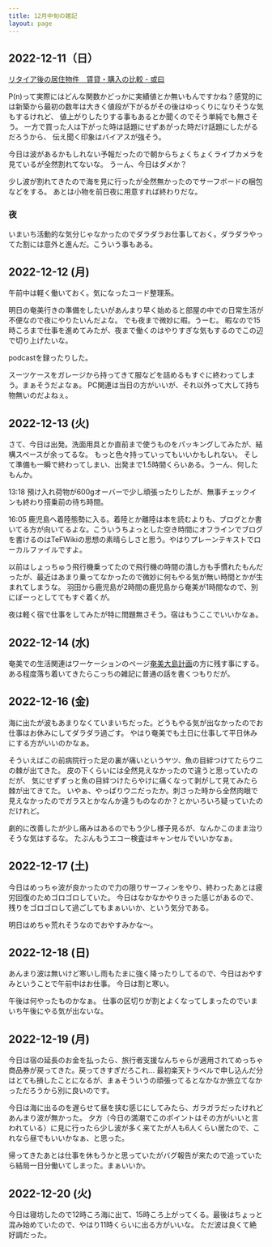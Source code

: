 ```yaml
---
title: 12月中旬の雑記
layout: page
---
```


## 2022-12-11（日）

[リタイア後の居住物件　賃貸・購入の比較 - 或曰](https://blog2.issei.org/2022/12/10/wohnung-miete-vs-kaufen/)

P(n)って実際にはどんな関数かどっかに実績値とか無いもんですかね？感覚的には新築から最初の数年は大きく値段が下がるがその後はゆっくりになりそうな気もするけれど、
値上がりしたりする事もあるとか聞くのでそう単純でも無さそう。
一方で買った人は下がった時は話題にせずあがった時だけ話題にしたがるだろうから、
伝え聞く印象はバイアスが強そう。

今日は波があるかもしれない予報だったので朝からちょくちょくライブカメラを見ているが全然割れてないな。
うーん、今日はダメか？

少し波が割れてきたので海を見に行ったが全然無かったのでサーフボードの梱包などをする。
あとは小物を前日夜に用意すれば終わりだな。

### 夜

いまいち活動的な気分じゃなかったのでダラダラお仕事しておく。ダラダラやってた割には意外と進んだ。こういう事もある。

## 2022-12-12 (月)

午前中は軽く働いておく。気になったコード整理系。

明日の奄美行きの準備をしたいがあんまり早く始めると部屋の中での日常生活が不便なので夜にやりたいんだよな。
でも夜まで微妙に暇。うーむ。
暇なので15時ころまで仕事を進めてみたが、夜まで働くのはやりすぎな気もするのでこの辺で切り上げたいな。

podcastを録ったりした。

スーツケースをガレージから持ってきて服などを詰めるもすぐに終わってしまう。まぁそうだよなぁ。
PC関連は当日の方がいいが、それ以外って大して持ち物無いのだよねぇ。

## 2022-12-13 (火)

さて、今日は出発。洗面用具とか直前まで使うものをパッキングしてみたが、結構スペースが余ってるな。
もっと色々持っていってもいいかもしれない。
そして準備も一瞬で終わってしまい、出発まで1.5時間くらいある。うーん、何したもんか。

13:18 預け入れ荷物が600gオーバーで少し頑張ったりしたが、無事チェックインも終わり搭乗前の待ち時間。

16:05 鹿児島へ着陸態勢に入る。着陸とか離陸は本を読むよりも、ブログとか書いてる方が向いてるよな。こういうちよっとした空き時間にオフラインでブログを書けるのはTeFWikiの思想の素晴らしさと思う。やはりプレーンテキストでローカルファイルですよ。

以前はしょっちゅう飛行機乗ってたので飛行機の時間の潰し方も手慣れたもんだったが、最近はあまり乗ってなかったので微妙に何もやる気が無い時間とかが生まれてしまうな。
羽田から鹿児島が2時間の鹿児島から奄美が1時間なので、別にぼーっとしててもすぐ着くが。

夜は軽く宿で仕事をしてみたが特に問題無さそう。宿はもうここでいいかなぁ。

## 2022-12-14 (水)

奄美での生活関連はワーケーションのページ[奄美大島計画](https://karino2.github.io/RandomThoughts/奄美大島計画)の方に残す事にする。
ある程度落ち着いてきたらこっちの雑記に普通の話を書くつもりだが。

## 2022-12-16 (金)

海に出たが波もあまりなくていまいちだった。どうもやる気が出なかったのでお仕事はお休みにしてダラダラ過ごす。
やはり奄美でも土日に仕事して平日休みにする方がいいのかなぁ。

そういえばこの前病院行った足の裏が痛いというヤツ、魚の目絆つけてたらウニの棘が出てきた。
皮の下くらいには全然見えなかったので違うと思っていたのだが、
気にせずずっと魚の目絆つけたらやけに痛くなって剥がして見てみたら棘が出てきてた。
いやぁ、やっぱりウニだったか。刺さった時から全然肉眼で見えなかったのでガラスとかなんか違うものなのか？とかいろいろ疑っていたのだけれど。

劇的に改善したが少し痛みはあるのでもう少し様子見るが、なんかこのまま治りそうな気はするな。
たぶんもうエコー検査はキャンセルでいいかなぁ。

## 2022-12-17 (土)

今日はめっちゃ波が良かったので力の限りサーフィンをやり、終わったあとは疲労回復のためゴロゴロしていた。
今日はなかなかやりきった感じがあるので、残りをゴロゴロして過ごしてもまぁいいか、という気分である。

明日はめちゃ荒れそうなのでおやすみかな〜。

## 2022-12-18 (日)

あんまり波は無いけど寒いし雨もたまに強く降ったりしてるので、今日はおやすみということで午前中はお仕事。
今日は割と寒い。

午後は何やったものかなぁ。
仕事の区切りが割とよくなってしまったのでいまいち午後にやる気が出ないな。

## 2022-12-19 (月)

今日は宿の延長のお金を払ったら、旅行者支援なんちゃらが適用されてめっちゃ商品券が戻ってきた。戻ってきすぎだろこれ…
最初楽天トラベルで申し込んだ分はとても損したことになるが、まぁそういうの頑張ってるとなかなか旅立てなかっただろうから別に良いのです。

今日は海に出るのを遅らせて昼を挟む感じにしてみたら、ガラガラだったけれどあんまり波が無かった。
夕方（今日の満潮でこのポイントはその方がいいと言われている）に見に行ったら少し波が多く来てたが人も6人くらい居たので、これなら昼でもいいかなぁ、と思った。

帰ってきたあとは仕事を休もうかと思っていたがバグ報告が来たので追っていたら結局一日分働いてしまった。まぁいいか。

## 2022-12-20 (火)

今日は寝坊したので12時ころ海に出て、15時ころ上がってくる。最後はちょっと混み始めていたので、やはり11時くらいに出る方がいいな。
ただ波は良くて絶好調だった。


